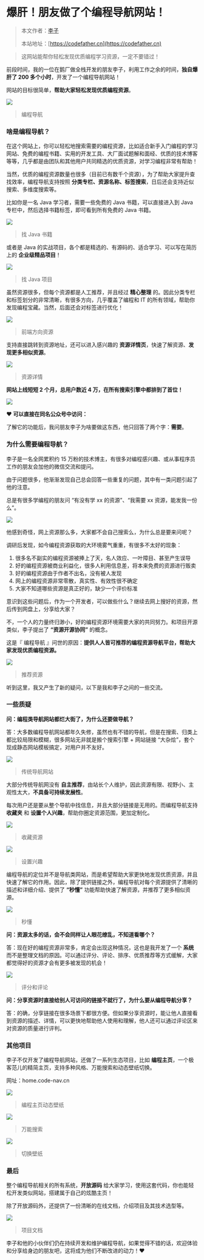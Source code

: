 # 爆肝！朋友做了个编程导航网站！

> 本文作者：[李子](https://yuyuanweb.feishu.cn/wiki/Abldw5WkjidySxkKxU2cQdAtnah)
>
> 本站地址：[https://codefather.cn](https://codefather.cn)

> 这网站能帮你轻松发现优质编程学习资源，一定不要错过！

前段时间，我的一位在鹅厂做全栈开发的朋友李子，利用工作之余的时间，**独自爆肝了 200 多个小时**，开发了一个编程导航网站！

网站的目标很简单，**帮助大家轻松发现优质编程资源**。

![](https://pic.yupi.icu/5563/202311081442228.png)

> 编程导航

### **啥是编程导航？**

在这个网站上，你可以轻松地搜索需要的编程资源，比如适合新手入门编程的学习网站、免费的编程书籍、实用的开发工具、大厂面试题解和面经、优质的技术博客等等，几乎都是由团队和其他用户共同精选的优质资源，对学习编程非常有帮助！

当然，优质的编程资源数量也很多（目前已有数千个资源），为了帮助大家提升查找效率，编程导航支持按照 **分类专栏、资源名称、标签搜索**，日后还会支持近似搜索、多维度搜索等。

比如你是一名 Java 学习者，需要一些免费的 Java 书籍，可以直接进入到 Java 专栏中，然后选择书籍标签，即可看到所有免费的 Java 书籍。

![](https://pic.yupi.icu/5563/202311081442194.png)

> 找 Java 书籍

或者是 Java 的实战项目，各个都是精选的、有源码的、适合学习、可以写在简历上的 **企业级精品项目**！

![](https://pic.yupi.icu/5563/202311081442132.png)

> 找 Java 项目

虽然资源很多，但每个资源都是人工推荐，并且经过 **精心整理** 的。因此分类专栏和标签划分的非常清晰，有很多方向，几乎覆盖了编程和 IT 的所有领域，帮助你发现编程宝藏。当然，后面还会对标签进行优化！

![](https://pic.yupi.icu/5563/202311081442150.png)

> 前端方向资源

支持直接跳转到资源地址，还可以进入感兴趣的 **资源详情页**，快速了解资源、**发现更多相似资源**。

![](https://pic.yupi.icu/5563/202311081442144.png)

> 资源详情

**网站上线短短 2 个月，总用户数近 4 万，在所有搜索引擎中都排到了首位！**

![](https://pic.yupi.icu/5563/202311081442155.png)

**❤️ 可以直接在同名公众号中访问：**

了解它的功能后，我问朋友李子为啥要做这东西，他只回答了两个字：**需要**。

### **为什么需要编程导航？**

李子是一名全网累积约 15 万粉的技术博主，有很多对编程感兴趣、或从事程序员工作的朋友会加他的微信交流和提问。

由于问题很多，他渐渐发现自己总会回答一些重复的问题，其中有一类问题引起了他的注意。

总是有很多学编程的朋友问 “有没有学 xx 的资源”、“我需要 xx 资源，能发我一份么”。

![](https://pic.yupi.icu/5563/202311081442224.jpeg)

他感到奇怪，网上资源那么多，大家都不会自己搜索么，为什么总是要来问呢？

调研后发现，如今编程资源获取的大环境雾气重重，有很多不太好的现象：

1. 很多名不副实的编程资源被捧上了天，名人效应、一叶障目、甚至产生误导
2. 好的编程资源被商业利益化，很多人利用信息差，将本来免费的资源进行贩卖
3. 好的编程资源由于作者不出名，没有被人发现
4. 网上的编程资源非常零散，真实性、有效性很不确定
5. 大家不知道哪些资源是真正好的，缺少一个评价标准

意识到这些问题后，作为一个开发者，可以做些什么？继续去网上搜好的资源，然后传到网盘上，分享给大家？

不，一个人的力量终归渺小，好的编程资源环境需要大家的共同努力。和项目开源类似，李子提出了 **“资源开源协同”** 的概念。

这是『 编程导航 』问世的原因：**提供人人皆可推荐的编程资源导航平台，帮助大家发现优质编程资源。**

![](https://pic.yupi.icu/5563/202311081442189.png)

> 推荐资源

听到这里，我又产生了新的疑问，以下是我和李子之间的一些交流。

### **一些质疑**

**问：编程类导航网站都烂大街了，为什么还要做导航？**

答：大多数编程导航网站都年久失修，虽然也有不错的导航，但是在搜索、归类上都比较局限和模糊，很多网站无非就是搬个搜索引擎 +  网站链接 “大杂烩”，套个现成静态网站模板搞定，对用户并不友好。

![](https://pic.yupi.icu/5563/202311081442323.png)

> 传统导航网站

大部分传统导航网没有 **自主推荐**，由站长个人维护，因此资源有限、视野小、主观性太大，**不具备可持续发展性**。

每次用户还是要从整个导航中找信息，并且大部分链接是无用的。而编程导航支持 **收藏夹** 和 **设置个人兴趣**，帮助你圈定资源范围，更加定制化。

![](https://pic.yupi.icu/5563/202311081442251.png)

> 收藏资源

![](https://pic.yupi.icu/5563/202311081442284.png)

> 设置兴趣

编程导航的定位并不是导航类网站，而是希望帮助大家更快地发现优质资源，并且快速了解它的作用。因此，除了提供链接之外，编程导航对每个资源提供了清晰的描述和详细介绍、提供了 **“秒懂”** 功能帮助快速了解资源，并推荐了更多相似资源。

![](https://pic.yupi.icu/5563/202311081442696.png)

> 秒懂

**问：资源太多的话，会不会同样让人眼花缭乱，不知道看哪个？**

答：现在好的编程资源非常多，肯定会出现这种情况，这也是我开发了一个 **系统** 而不是整理文档的原因。可以通过评分、评论、排序、优质推荐等方式缓解，大家都觉得好的资源才会有更多被发现的机会！

![](https://pic.yupi.icu/5563/202311081442822.png)

> 评分和评论

**问：分享资源时直接给别人可访问的链接不就行了，为什么要从编程导航分享？**

答：的确，分享链接在很多场景下都很方便。但如果分享资源时，能让他人直接看到资源的描述、详情，可以更快地帮助他人使用和理解，他人还可以通过评论区来对资源的质量进行评判。

### **其他项目**

李子不仅开发了编程导航网站，还做了一系列生态项目，比如 **编程主页**，一个极客范儿的精简主页，支持多种风格、万能搜索和动态壁纸切换。

网址：home.code-nav.cn

![](https://pic.yupi.icu/5563/202311081442182.png)

> 编程主页动态壁纸

![](https://pic.yupi.icu/5563/202311081442937.png)

> 万能搜索

![](https://pic.yupi.icu/5563/202311081442211.png)

> 切换壁纸

### **最后**

整个编程导航相关的所有系统，**开放源码** 给大家学习，使用这套代码，你也能轻松开发类似网站，搭建属于自己的炫酷主页！

除了开放源码外，还提供了一份清晰的在线文档，介绍项目及其技术选型等。

![](https://pic.yupi.icu/5563/202311081442956.png)

> 项目文档

李子和他的小伙伴们仍在持续开发和维护编程导航，如果觉得不错的话，欢迎体验和分享给身边的朋友吧，这将成为他们不断改进的动力！❤️